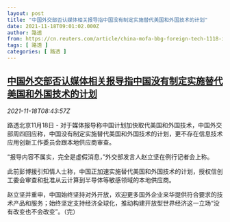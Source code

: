 ```yaml
---
layout: post
title: "中国外交部否认媒体相关报导指中国没有制定实施替代美国和外国技术的计划"
date: 2021-11-18T09:01:02.000Z
author: 路透
from: https://cn.reuters.com/article/china-mofa-bbg-foreign-tech-1118-idCNKBS2I30OV
tags: [ 路透 ]
categories: [ 路透 ]
---
```

<!--1637226062000-->
[中国外交部否认媒体相关报导指中国没有制定实施替代美国和外国技术的计划](https://cn.reuters.com/article/china-mofa-bbg-foreign-tech-1118-idCNKBS2I30OV)
------

<div>
<div><i>2021-11-18T08:43:57Z</i></div><p>路透北京11月18日 - 对于媒体报导称中国计划加快取代美国和外国技术，中国外交部周四回应称，中国没有制定实施替代美国和外国技术的计划，更不存在信息技术应用创新工作委员会跟本地供应商审查。</p><p>“报导内容不属实，完全是虚假消息，”外交部发言人赵立坚在例行记者会上称。</p><p>此前彭博援引知情人士称，中国正加速实施替代美国和外国技术的计划，授权信创工委会审查和批准从云计算到半导体等敏感领域的本地供应商。</p><p>赵立坚并重申，中国始终坚持对外开放，欢迎更多国外企业来华提供符合要求的技术产品和服务；始终坚定支持经济全球化，推动构建开放型世界经济这一立场“没有改变也不会改变”。（完）</p>
</div>
